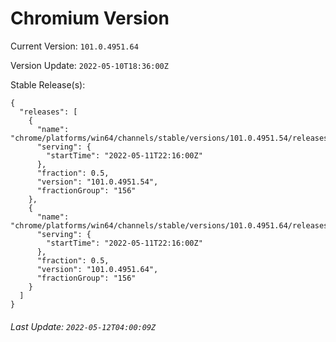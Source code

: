# Chromium Version

Current Version: `101.0.4951.64`

Version Update: `2022-05-10T18:36:00Z`

Stable Release(s):
```
{
  "releases": [
    {
      "name": "chrome/platforms/win64/channels/stable/versions/101.0.4951.54/releases/1652307360",
      "serving": {
        "startTime": "2022-05-11T22:16:00Z"
      },
      "fraction": 0.5,
      "version": "101.0.4951.54",
      "fractionGroup": "156"
    },
    {
      "name": "chrome/platforms/win64/channels/stable/versions/101.0.4951.64/releases/1652307360",
      "serving": {
        "startTime": "2022-05-11T22:16:00Z"
      },
      "fraction": 0.5,
      "version": "101.0.4951.64",
      "fractionGroup": "156"
    }
  ]
}
```

###### Last Update: `2022-05-12T04:00:09Z`
